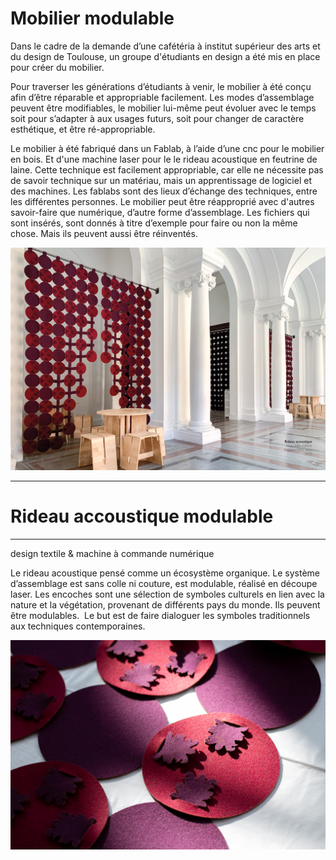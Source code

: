 # Mobilier modulable


Dans le cadre de la demande d’une cafétéria à institut supérieur des arts et du design de Toulouse, un groupe d'étudiants en design a été mis en place pour créer du mobilier. 

Pour traverser les générations d’étudiants à venir, le mobilier à été conçu afin d’être réparable et appropriable facilement. Les modes d’assemblage peuvent être modifiables, le mobilier lui-même peut évoluer avec le temps soit pour s’adapter à aux usages futurs, soit pour changer de caractère esthétique, et être ré-appropriable. 

Le mobilier à été fabriqué dans un Fablab, à l’aide d’une cnc pour le mobilier en bois. Et d'une machine laser pour le le rideau acoustique en feutrine de laine. Cette technique est facilement appropriable, car elle ne nécessite pas de savoir technique sur un matériau, mais un apprentissage de logiciel et des machines. Les fablabs sont des lieux d’échange des techniques, entre les différentes personnes. 
Le mobilier peut être réapproprié avec d'autres savoir-faire que numérique, d’autre forme d’assemblage. Les fichiers qui sont insérés, sont donnés à titre d’exemple pour faire ou non la même chose. Mais ils peuvent aussi être réinventés.


 ![Rideau Cafétéria](https://github.com/isdaT-design/Rideau-modulable/blob/main/Rideau-modulable-1.jpg?raw=true "Rideau Cafétéria")


------------------------------------------------------------------------------------
# Rideau accoustique modulable
------------------------------------------------------------------------------------

design textile & machine à commande numérique


Le rideau acoustique pensé comme un écosystème organique. Le système d’assemblage est sans colle ni couture, est modulable, réalisé en découpe laser.
Les encoches sont une sélection de symboles culturels en lien avec la nature et la végétation, provenant de différents pays du monde. Ils peuvent être modulables.
 Le but est de faire dialoguer les symboles traditionnels aux techniques contemporaines. 
 
 

 ![Rideau Cafétéria](https://github.com/isdaT-design/Rideau-modulable/blob/main/photo-module-2.jpg?raw=true "Rideau Cafétéria")

 
